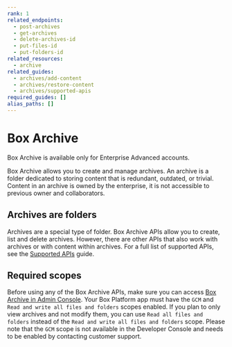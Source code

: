 ```yaml
---
rank: 1
related_endpoints:
  - post-archives
  - get-archives
  - delete-archives-id
  - put-files-id
  - put-folders-id
related_resources:
  - archive
related_guides:
  - archives/add-content
  - archives/restore-content
  - archives/supported-apis
required_guides: []
alias_paths: []
---
```


# Box Archive

<Message type='notice'>
Box Archive is available only for Enterprise Advanced accounts.
</Message>

Box Archive allows you to create and manage archives. An archive is a folder dedicated to
storing content that is redundant, outdated, or trivial. Content in an archive is owned by the enterprise,
it is not accessible to previous owner and collaborators.

## Archives are folders

Archives are a special type of folder. Box Archive APIs allow you to create, list and delete archives.
However, there are other APIs that also work with archives or with content within archives.
For a full list of supported APIs, see the [Supported APIs][Supported APIs] guide.

## Required scopes

Before using any of the Box Archive APIs, make sure you can access [Box Archive in Admin Console][Box Archive in Admin Console].
Your Box Platform app must have the `GCM` and `Read and write all files and folders` scopes enabled.
If you plan to only view archives and not modify them, you can use `Read all files and folders` instead of the `Read and write all files and folders` scope.
Please note that the `GCM` scope is not available in the Developer Console and needs to be enabled by contacting customer support.

[Supported APIs]: g://archives/supported-apis
[Box Archive in Admin Console]: https://support.box.com/hc/en-us/p/Product_Page_2023?section-id=40168863437843
